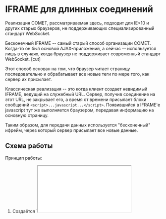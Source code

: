# IFRAME для длинных соединений

Реализация COMET, рассматриваемая здесь, подходит для IE<10 и других старых браузеров, не поддерживающих специализированный стандарт WebSocket.

Бесконечный IFRAME -- самый старый способ организации COMET. Когда-то он был основой AJAX-приложений, а сейчас -- используется лишь в случаях, когда браузер не поддерживает современный стандарт WebSocket.
[cut]

Этот способ основан на том, что браузер читает страницу последовательно и обрабатывает все новые теги по мере того, как сервер их присылает.

Классическая реализация -- это когда клиент создает невидимый IFRAME, ведущий на служебный URL. Сервер, получив соединение на этот URL, не закрывает его, а
время от времени присылает блоки сообщений <code>&lt;script&gt;...javascript...&lt;/script&gt;</code>. Появившийся в IFRAME'е javascript тут же выполняется браузером, передавая информацию на основную страницу.

Таким образом, для передачи данных используется "бесконечный" ифрейм, через который сервер присылает все новые данные. 

## Схема работы


Принцип работы: 
<ol>
<li>Создаётся `<iframe src="COMET_URL">`, по адресу `COMET_URL` расположен сервер.</li>
<li>Сервер выдаёт начало ("шапку") документа и останавливается, оставляя соединение активным.</li>
<li>Когда сервер хочет что-то отправить -- он пишет в соединение <code>&lt;script&gt;parent.onMessage(сообщение)&lt;/script&gt;</code> Браузер тут же выполняет этот скрипт -- так сообщение приходит на клиент.</li>
<li>Ифрейм, в теории, грузится бесконечно. Его завершение означает обрыв канала связи. Его можно поймать по `iframe.onload` и заново открыть соединение (создать новый `iframe`).</li>
</ol>

Также ифрейм можно пересоздавать время от времени, для очистки памяти от старых сообщений.

<img src="comet.png">

Ифрейм работает только на получение данных. Для запросов используется обычный `XMLHttpRequest`.

## Проблемы, специфичные для IFRAME

Такое использование ифреймов является хаком. Поэтому есть ряд проблем:

<ol>
<li>Показывается индикатор загрузки, "курсор-часики".</li>
<li>`IFRAME` влияет на историю посещений, если неправильно создан.</li>
<li>Браузер буферизует начало страницы.</li>
</ol>

Как обойти первые две проблемы в IE6-9 (именно для него в первую очередь и нужен IFRAME), мы видели в главе [](/ajax-iframe-htmlfile).

Что же касается буферизации -- IE не начинает обработку страницы, пока она не загрузится до определенного размера.

Поэтому в таком `IFRAME` первые несколько сообщений задержатся:

```html
<!DOCTYPE HTML>
<html>
  <body>
  <script>parent.onMessage("привет");</script>
  <script>parent.onMessage("от сервера");</script>
  ...
```

Решение -- забить начало ифрейма чем-нибудь, поставить, например, килобайт пробелов в начале:

```html
<!DOCTYPE HTML>
<html>
  <body>
  ******* 1 килобайт пробелов, а потом уже сообщения ******
  <script>parent.onMessage("привет");</script>
  <script>parent.onMessage("от сервера");</script>
  ...
```

## Код

Клиентский код, кросс-браузерно реализующий этот подход с возобновлением соединения при ошибках:

```js
//+ src="iframeComet.js"
```

Его можно улучшить, например сервер может раз в секунду посылать мини-сообщение "я тут", для более надёжного определения статуса подключения.

## Скачать пример

Мини-приложение с сервером на Node.JS, непрерывно получающее текущее время с сервера через `IFRAME`, можно скачать: [comet.zip](/zip/tutorial/ajax/iframe/comet.zip).


[head]
<script src="/files/tutorial/ajax/script/scriptRequest.js"></script>
[/head]